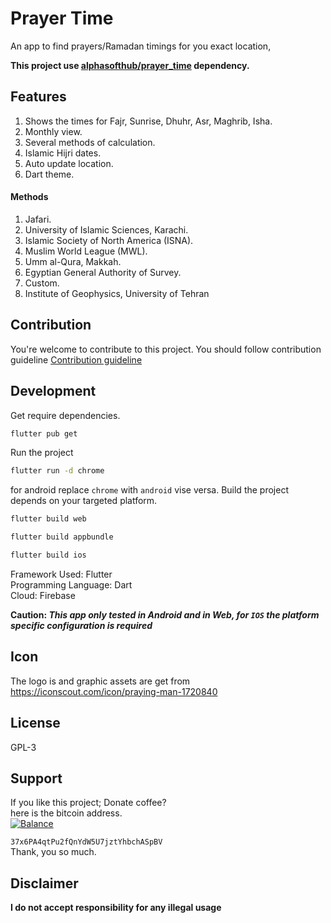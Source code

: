 # Prayer Time

An app to find prayers/Ramadan timings for you exact location,

**This project use [alphasofthub/prayer_time](https://github.com/alphasofthub/prayer_time) dependency.**

## Features
1. Shows the times for Fajr, Sunrise, Dhuhr, Asr, Maghrib, Isha.
2.  Monthly view.
3.  Several methods of calculation.
4.  Islamic Hijri dates.
5.  Auto update location.
6. Dart theme.

 #### Methods
 
 1. Jafari.
 2. University of Islamic Sciences, Karachi.
 3. Islamic Society of North America (ISNA).
 4. Muslim World League (MWL).
 5. Umm al-Qura, Makkah.
 6. Egyptian General Authority of Survey.
 7. Custom.
 8. Institute of Geophysics, University of Tehran

## Contribution
You're welcome to contribute to this project.
You should follow contribution guideline [Contribution guideline](https://github.com/lablnet/prayer_time_app/blob/main/CONTRIBUTING.md)

## Development
Get require dependencies. 
```sh
flutter pub get
```
Run the project
```sh
flutter run -d chrome
``` 
for android replace `chrome` with `android` vise versa.
Build the project depends on your targeted platform.
```sh
flutter build web
```
```sh
flutter build appbundle
```
```sh
flutter build ios
```
Framework Used: Flutter  
Programming Language: Dart  
Cloud: Firebase

**Caution:  _This app only tested in Android and in Web, for  `IOS`  the platform specific configuration is required_**

## Icon
The logo is and graphic assets are get from https://iconscout.com/icon/praying-man-1720840


## License  
GPL-3  
  
## Support  
If you like this project; Donate coffee?    
here is the bitcoin address.  
[![Balance](https://img.balancebadge.io/btc/37x6PA4qtPu2fQnYdW5U7jztYhbchASpBV.svg)](https://img.balancebadge.io/btc/37x6PA4qtPu2fQnYdW5U7jztYhbchASpBV.svg)  
  
   ```37x6PA4qtPu2fQnYdW5U7jztYhbchASpBV```    
 Thank, you so much.  
  
## Disclaimer  
**I do not accept responsibility for any illegal usage**
